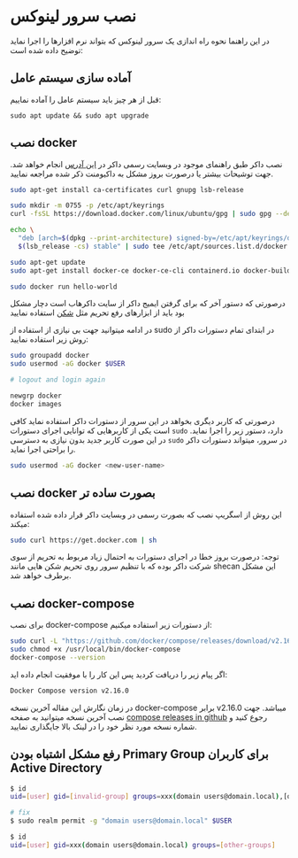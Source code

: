 # نصب سرور لینوکس
در این راهنما نحوه راه اندازی یک سرور لینوکس که بتواند نرم افزارها را اجرا نماید توضیح داده شده است:

## آماده سازی سیستم عامل
قبل از هر چیز باید سیستم عامل را آماده نماییم:

```
sudo apt update && sudo apt upgrade
```

## نصب docker
نصب داکر طبق راهنمای موجود در وبسایت رسمی داکر در [این آدرس](https://docs.docker.com/engine/install/ubuntu/) انجام خواهد شد.
جهت توشیحات بیشتر یا درصورت بروز مشکل به داکیومنت ذکر شده مراجعه نمایید.

```sh
sudo apt-get install ca-certificates curl gnupg lsb-release

sudo mkdir -m 0755 -p /etc/apt/keyrings
curl -fsSL https://download.docker.com/linux/ubuntu/gpg | sudo gpg --dearmor -o /etc/apt/keyrings/docker.gpg

echo \
  "deb [arch=$(dpkg --print-architecture) signed-by=/etc/apt/keyrings/docker.gpg] https://download.docker.com/linux/ubuntu \
  $(lsb_release -cs) stable" | sudo tee /etc/apt/sources.list.d/docker.list > /dev/null

sudo apt-get update
sudo apt-get install docker-ce docker-ce-cli containerd.io docker-buildx-plugin docker-compose-plugin

sudo docker run hello-world
```

درصورتی که دستور آخر که برای گرفتن ایمیج داکر از سایت داکرهاب است دچار مشکل بود باید از ابزارهای رفع تحریم مثل [شکن](https://shecan.ir/) استفاده نمایید

در ادامه میتوانید جهت بی نیازی از استفاده از sudo در ابتدای تمام دستورات داکر از روش زیر استفاده نمایید:

```sh
sudo groupadd docker
sudo usermod -aG docker $USER

# logout and login again

newgrp docker
docker images
```

درصورتی که کاربر دیگری بخواهد در این سرور از دستورات داکر استفاده نماید کافی است یکی از کاربرهایی که توانایی اجرای دستورات `sudo` دارد، دستور زیر را اجرا نماید. در این صورت کاربر جدید بدون نیازی به دسترسی `sudo` در سرور، میتواند دستورات داکر را براحتی اجرا نماید.
```sh
sudo usermod -aG docker <new-user-name>
```

## نصب docker بصورت ساده تر
این روش از اسگریپ نصب که بصورت رسمی در وبسایت داکر قرار داده شده استفاده میکند:
```sh
sudo curl https://get.docker.com | sh
```

توجه: درصورت بروز خطا در اجرای دستورات به احتمال زیاد مربوط به تحریم از سوی شرکت داکر بوده که با تنظیم سرور روی تحریم شکن هایی مانند shecan این مشکل برطرف خواهد شد.

## نصب docker-compose
برای نصب docker-compose از دستورات زیر استفاده میکنیم:

```sh
sudo curl -L "https://github.com/docker/compose/releases/download/v2.16.0/docker-compose-$(uname -s)-$(uname -m)" -o /usr/local/bin/docker-compose
sudo chmod +x /usr/local/bin/docker-compose
docker-compose --version
```

اگر پیام زیر را دریافت کردید پس این کار را با موفقیت انجام داده اید:
```sh
Docker Compose version v2.16.0
```

در زمان نگارش این مقاله آخرین نسخه docker-compose برابر v2.16.0 میباشد.
جهت نصب آخرین نسخه میتوانید به صفحه [compose releases in github](https://github.com/docker/compose/releases) رجوع کنید و شماره نسخه مورد نظر خود را در لینک بالا جایگذاری نمایید.

## رفع مشکل اشتباه بودن Primary Group برای کاربران Active Directory
```sh
$ id
uid=[user] gid=[invalid-group] groups=xxx(domain users@domain.local),[other-groups]

# fix
$ sudo realm permit -g "domain users@domain.local" $USER

$ id
uid=[user] gid=xxx(domain users@domain.local) groups=[other-groups]
```
